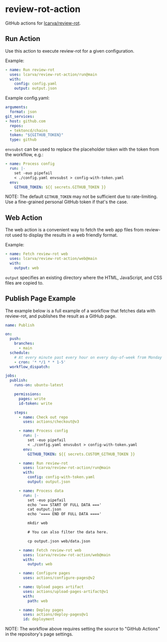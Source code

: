 # review-rot-action

GitHub actions for [lcarva/review-rot](https://github.com/lcarva/review-rot).

## Run Action

Use this action to execute review-rot for a given configuration.

Example:

```yaml
- name: Run review-rot
  uses: lcarva/review-rot-action/run@main
  with:
    config: config.yaml
    output: output.json
```

Example config.yaml:

```yaml
arguments:
  format: json
git_services:
- host: github.com
  repos:
  - tektoncd/chains
  token: "${GITHUB_TOKEN}"
  type: github
```

`envsubst` can be used to replace the placeholder token with the token from the workflow, e.g.:

```yaml
- name: Process config
  run: |-
    set -euo pipefail
    < ./config.yaml envsubst > config-with-token.yaml
  env:
    GITHUB_TOKEN: ${{ secrets.GITHUB_TOKEN }}
```

NOTE: The default `GITHUB_TOKEN` may not be sufficient due to rate-limiting. Use a fine-grained
personal GitHub token if that's the case.

## Web Action

The web action is a convenient way to fetch the web app files from review-rot used to display
the results in a web friendly format.

Example:

```yaml
- name: Fetch review-rot web
  uses: lcarva/review-rot-action/web@main
  with:
    output: web
```

`output` specifies an existing directory where the HTML, JavaScript, and CSS files are copied to.

## Publish Page Example

The example below is a full example of a workflow that fetches data with review-rot, and publishes
the result as a GitHub page.

```yaml
name: Publish

on:
  push:
    branches:
      - main
  schedule:
    # At every minute past every hour on every day-of-week from Monday through Friday
    - cron: '* */1 * * 1-5'
  workflow_dispatch:

jobs:
  publish:
    runs-on: ubuntu-latest

    permissions:
      pages: write
      id-token: write

    steps:
      - name: Check out repo
        uses: actions/checkout@v3

      - name: Process config
        run: |-
          set -euo pipefail
          < ./config.yaml envsubst > config-with-token.yaml
        env:
          GITHUB_TOKEN: ${{ secrets.CUSTOM_GITHUB_TOKEN }}

      - name: Run review-rot
        uses: lcarva/review-rot-action/run@main
        with:
          config: config-with-token.yaml
          output: output.json

      - name: Process data
        run: |-
          set -euo pipefail
          echo '=== START OF FULL DATA ==='
          cat output.json
          echo '==== END OF FULL DATA ===='

          mkdir web

          # You can also filter the data here.

          cp output.json web/data.json

      - name: Fetch review-rot web
        uses: lcarva/review-rot-action/web@main
        with:
          output: web

      - name: Configure pages
        uses: actions/configure-pages@v2

      - name: Upload pages artifact
        uses: actions/upload-pages-artifact@v1
        with:
          path: web

      - name: Deploy pages
        uses: actions/deploy-pages@v1
        id: deployment
```

NOTE: The workflow above requires setting the source to "GitHub Actions" in the repository's
page settings.
